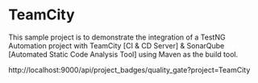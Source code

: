 # TeamCity
This sample project is to demonstrate the integration of a TestNG Automation project with TeamCity [CI & CD Server] & SonarQube [Automated Static Code Analysis Tool] using Maven as the build tool.

http://localhost:9000/api/project_badges/quality_gate?project=TeamCity
